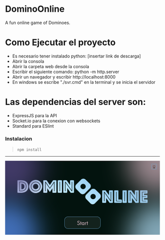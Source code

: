 # DominoOnline

A fun online game of Dominoes.

# Como Ejecutar el proyecto

- Es necesario tener instalado python: [insertar link de descarga]
- Abrir la consola
- Abrir la carpeta web desde la consola
- Escribir el siguiente comando: python -m http.server
- Abrir un navegador y escribir http://localhost:8000
- En windows se escribe "./svr.cmd" en la terminal y se inicia el servidor

# Las dependencias del server son: 

- ExpressJS para la API
- Socket.io para la conexion con websockets
- Standard para ESlint

### Instalacion

> `npm install`

---

![Poster](https://github.com/Lachy200408/DominoOnline/blob/codigo/screenshot.png)
